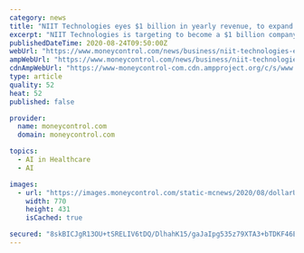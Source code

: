 ```yaml
---
category: news
title: "NIIT Technologies eyes $1 billion in yearly revenue, to expand in healthcare segment"
excerpt: "NIIT Technologies is targeting to become a $1 billion company, and has plans to expand in the healthcare segment, a top official has said. Currently, the company, which is now getting rebranded as “Coforge”,"
publishedDateTime: 2020-08-24T09:50:00Z
webUrl: "https://www.moneycontrol.com/news/business/niit-technologies-eyes-1-billion-in-yearly-revenue-to-expand-in-healthcare-segment-5748011.html"
ampWebUrl: "https://www.moneycontrol.com/news/business/niit-technologies-eyes-1-billion-in-yearly-revenue-to-expand-in-healthcare-segment-5748011.html/amp"
cdnAmpWebUrl: "https://www-moneycontrol-com.cdn.ampproject.org/c/s/www.moneycontrol.com/news/business/niit-technologies-eyes-1-billion-in-yearly-revenue-to-expand-in-healthcare-segment-5748011.html/amp"
type: article
quality: 52
heat: 52
published: false

provider:
  name: moneycontrol.com
  domain: moneycontrol.com

topics:
  - AI in Healthcare
  - AI

images:
  - url: "https://images.moneycontrol.com/static-mcnews/2020/08/dollarUS-dollar-770x433.jpg?impolicy=website&width=770&height=431"
    width: 770
    height: 431
    isCached: true

secured: "8skBICJgR13OU+tSRELIV6tDQ/DlhahK15/gaJaIpg535z79XTA3+bTDKF46EsmTvJf1ckQThJKKSsiGH5KmWkJmSPXb2Kxv9bRbvuoxoLZHk01BgxLMSxdMMTm2AGfLjb5s/BSZBPHCjJOBcIjsmenDpATUAJfmPmn27bMkSOfAMnUL1mrFNv+hgiQNjW8EF7mGuQPfwfgFhZFCoWTMmgB1H0Oix/6RNreXpQqEY9CcZh1+j+FYx8aIrX1UeEY53/GACr3BApbLZL3yPFUc+Is5YAl5zOYj2Xov+68+kUWjMubGr49oeqkM+16DPyNXFk5l1d0M7cY2o2uS7/FVQg==;U2YzA3r9h9w4BCrGTmqPgA=="
---
```


